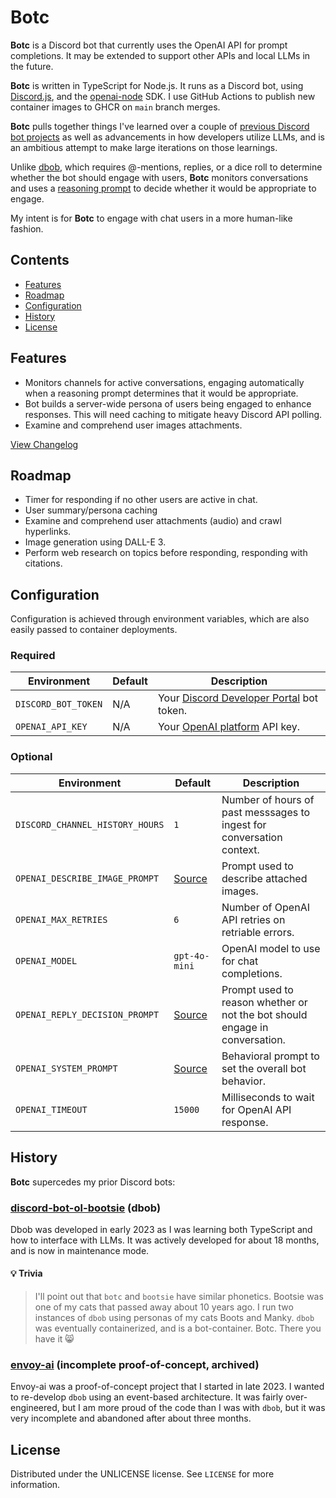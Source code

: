 # Botc

**Botc** is a Discord bot that currently uses the OpenAI API for prompt completions. It may be extended to support other APIs and local LLMs in the future.

**Botc** is written in TypeScript for Node.js. It runs as a Discord bot, using [Discord.js](https://github.com/discordjs/discord.js), and the [openai-node](https://github.com/openai/openai-node) SDK. I use GitHub Actions to publish new container images to GHCR on `main` branch merges.

**Botc** pulls together things I've learned over a couple of [previous Discord bot projects](#history) as well as advancements in how developers utilize LLMs, and is an ambitious attempt to make large iterations on those learnings.

Unlike [dbob](#discord-bot-ol-bootsie-dbob), which requires @-mentions, replies, or a dice roll to determine whether the bot should engage with users, **Botc** monitors conversations and uses a [reasoning prompt](#optional) to decide whether it would be appropriate to engage.

My intent is for **Botc** to engage with chat users in a more human-like fashion. 

## Contents

- [Features](#features)
- [Roadmap](#roadmap)
- [Configuration](#configuration)
- [History](#history)
- [License](#license)

## Features

- Monitors channels for active conversations, engaging automatically when a reasoning prompt determines that it would be appropriate.
- Bot builds a server-wide persona of users being engaged to enhance responses. This will need caching to mitigate heavy Discord API polling.
- Examine and comprehend user images attachments.

[View Changelog](doc/CHANGELOG.md)

## Roadmap

- Timer for responding if no other users are active in chat.
- User summary/persona caching
- Examine and comprehend user attachments (audio) and crawl hyperlinks.
- Image generation using DALL-E 3.
- Perform web research on topics before responding, responding with citations.

## Configuration

Configuration is achieved through environment variables, which are also easily passed to container deployments.

### Required

| Environment | Default | Description |
|---|---|---|
|`DISCORD_BOT_TOKEN`| N/A |Your [Discord Developer Portal](https://discord.com/developers/applications) bot token.|
|`OPENAI_API_KEY`| N/A |Your [OpenAI platform](https://platform.openai.com/settings/) API key.|

### Optional

| Environment | Default | Description |
|---|---|---|
|`DISCORD_CHANNEL_HISTORY_HOURS` | `1` | Number of hours of past messsages to ingest for conversation context. |
|`OPENAI_DESCRIBE_IMAGE_PROMPT` | [Source](https://github.com/jlyons210/botc/blob/main/src/Botc/Configuration/Configuration.defaults.ts) | Prompt used to describe attached images. |
| `OPENAI_MAX_RETRIES` | `6` | Number of OpenAI API retries on retriable errors. |
| `OPENAI_MODEL` | `gpt-4o-mini` | OpenAI model to use for chat completions. |
| `OPENAI_REPLY_DECISION_PROMPT` | [Source](https://github.com/jlyons210/botc/blob/main/src/Botc/Configuration/Configuration.defaults.ts) | Prompt used to reason whether or not the bot should engage in conversation. |
| `OPENAI_SYSTEM_PROMPT` | [Source](https://github.com/jlyons210/botc/blob/main/src/Botc/Configuration/Configuration.defaults.ts) | Behavioral prompt to set the overall bot behavior. |
| `OPENAI_TIMEOUT` | `15000` | Milliseconds to wait for OpenAI API response. |

## History

**Botc** supercedes my prior Discord bots:

### [discord-bot-ol-bootsie](https://github.com/jlyons210/discord-bot-ol-bootsie) (dbob)

Dbob was developed in early 2023 as I was learning both TypeScript and how to interface with LLMs. It was actively developed for about 18 months, and is now in maintenance mode.

#### 💡 Trivia
> I'll point out that `botc` and `bootsie` have similar phonetics. Bootsie was one of my cats that passed away about 10 years ago. I run two instances of `dbob` using personas of my cats Boots and Manky. `dbob` was eventually containerized, and is a bot-container. Botc. There you have it :smile_cat:

### [envoy-ai](https://github.com/jlyons210/envoy-ai-interest) (incomplete proof-of-concept, archived)

Envoy-ai was a proof-of-concept project that I started in late 2023. I wanted to re-develop `dbob` using an event-based architecture. It was fairly over-engineered, but I am more proud of the code than I was with `dbob`, but it was very incomplete and abandoned after about three months.

## License

Distributed under the UNLICENSE license. See `LICENSE` for more information.

